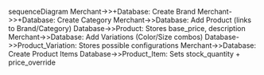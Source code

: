 sequenceDiagram
    Merchant->>+Database: Create Brand
    Merchant->>+Database: Create Category
    Merchant->>Database: Add Product (links to Brand/Category)
    Database->>Product: Stores base_price, description
    Merchant->>Database: Add Variations (Color/Size combos)
    Database->>Product_Variation: Stores possible configurations
    Merchant->>Database: Create Product Items
    Database->>Product_Item: Sets stock_quantity + price_override
